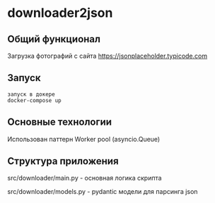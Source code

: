 # downloader2json

## Общий функционал

Загрузка фотографий с сайта https://jsonplaceholder.typicode.com

## Запуск

```
запуск в докере
docker-compose up
```

## Основные технологии

Использован паттерн Worker pool (asyncio.Queue)

## Структура приложения

src/downloader/main.py - основная логика скрипта 

src/downloader/models.py - pydantic модели для парсинга json
